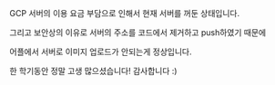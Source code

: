 GCP 서버의 이용 요금 부담으로 인해서 현재 서버를 꺼둔 상태입니다.

그리고 보안상의 이유로 서버의 주소를 코드에서 제거하고 push하였기 때문에

어플에서 서버로 이미지 업로드가 안되는게 정상입니다.

한 학기동안 정말 고생 많으셨습니다! 감사합니다 :)
